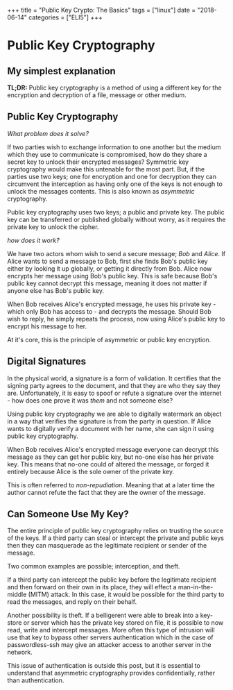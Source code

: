 +++
title = "Public Key Crypto: The Basics"
tags = ["linux"]
date = "2018-06-14"
categories = ["ELI5"]
+++

# Public Key Cryptography

My simplest explanation
------------------------

**TL;DR:** Public key cryptography is a method of using a different key
for the encryption and decryption of a file, message or other medium.

Public Key Cryptography
-----------------------

*What problem does it solve?*

If two parties wish to exchange information to one another but the
medium which they use to communicate is compromised, how do they share a
secret key to unlock their encrypted messages? Symmetric key
cryptography would make this untenable for the most part. But, if the
parties use two keys; one for encryption and one for decryption they can
circumvent the interception as having only one of the keys is not enough
to unlock the messages contents. This is also known as *asymmetric*
cryptography.

Public key cryptography uses two keys; a public and private key. The
public key can be transferred or published globally without worry, as it
requires the private key to unlock the cipher.

*how does it work?*

We have two actors whom wish to send a secure message; *Bob* and
*Alice*. If Alice wants to send a message to Bob, first she finds Bob's
public key either by looking it up globally, or getting it directly from
Bob. Alice now encrypts her message using Bob's public key. This is safe
because Bob's public key cannot decrypt this message, meaning it does
not matter if anyone else has Bob's public key.

When Bob receives Alice's encrypted message, he uses his private key
-which only Bob has access to - and decrypts the message. Should Bob
wish to reply, he simply repeats the process, now using Alice's public
key to encrypt his message to her.

At it's core, this is the principle of asymmetric or public key
encryption.

Digital Signatures
------------------

In the physical world, a signature is a form of validation. It certifies
that the signing party agrees to the document, and that they are who
they say they are. Unfortunately, it is easy to spoof or refute a
signature over the internet - how does one prove it was *them* and not
someone else?

Using public key cryptography we are able to digitally watermark an
object in a way that verifies the signature is from the party in
question. If Alice wants to digitally verify a document with her name,
she can sign it using public key cryptography.

When Bob receives Alice's encrypted message everyone can decrypt this
message as they can get her public key, but no-one else has her private
key. This means that no-one could of altered the message, or forged it
entirely because Alice is the sole owner of the private key.

This is often referred to *non-repudiation*. Meaning that at a later
time the author cannot refute the fact that they are the owner of the
message.

Can Someone Use My Key?
-----------------------

The entire principle of public key cryptography relies on trusting the
source of the keys. If a third party can steal or intercept the private
and public keys then they can masquerade as the legitimate recipient or
sender of the message.

Two common examples are possible; interception, and theft.

If a third party can intercept the public key before the legitimate
recipient and then forward on their own in its place, they will effect a
man-in-the-middle (MITM) attack. In this case, it would be possible for
the third party to read the messages, and reply on their behalf.

Another possibility is theft. If a belligerent were able to break into a
key-store or server which has the private key stored on file, it is
possible to now read, write and intercept messages. More often this type
of intrusion will use that key to bypass other servers authentication
which in the case of passwordless-ssh may give an attacker access to
another server in the network.

This issue of authentication is outside this post, but it is essential
to understand that asymmetric cryptography provides confidentially,
rather than authentication.
